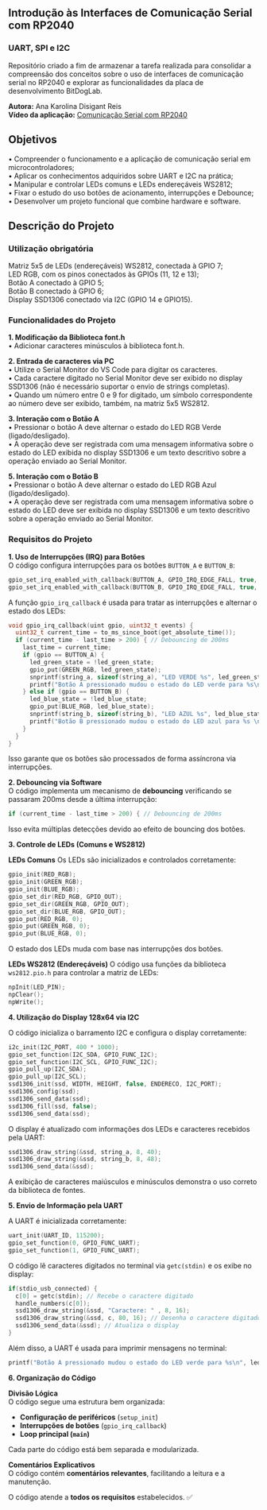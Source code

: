 ## Introdução às Interfaces de Comunicação Serial com RP2040
### UART, SPI e I2C
Repositório criado a fim de armazenar a tarefa realizada para consolidar a compreensão dos conceitos sobre o uso de interfaces de comunicação serial no RP2040 e explorar as funcionalidades da placa de desenvolvimento BitDogLab.

__Autora:__ Ana Karolina Disigant Reis <br>
__Vídeo da aplicação:__ [Comunicação Serial com RP2040](https://www.youtube.com/watch?v=msDtk2tPupo)

## Objetivos
• Compreender o funcionamento e a aplicação de comunicação serial em microcontroladores; <br>
• Aplicar os conhecimentos adquiridos sobre UART e I2C na prática; <br>
• Manipular e controlar LEDs comuns e LEDs endereçáveis WS2812; <br>
• Fixar o estudo do uso botões de acionamento, interrupções e Debounce; <br>
• Desenvolver um projeto funcional que combine hardware e software. 

## Descrição do Projeto
### Utilização obrigatória

Matriz 5x5 de LEDs (endereçáveis) WS2812, conectada à GPIO 7; <br>
LED RGB, com os pinos conectados às GPIOs (11, 12 e 13); <br>
Botão A conectado à GPIO 5; <br>
Botão B conectado à GPIO 6; <br>
Display SSD1306 conectado via I2C (GPIO 14 e GPIO15).


### Funcionalidades do Projeto

__1. Modificação da Biblioteca font.h__ <br>
• Adicionar caracteres minúsculos à biblioteca font.h. <br>

__2. Entrada de caracteres via PC__ <br>
• Utilize o Serial Monitor do VS Code para digitar os caracteres.<br>
• Cada caractere digitado no Serial Monitor deve ser exibido no display SSD1306 (não é necessário suportar o envio de strings completas).<br>
• Quando um número entre 0 e 9 for digitado, um símbolo correspondente ao número deve ser exibido, também, na matriz 5x5 WS2812.<br>

__3. Interação com o Botão A__ <br>
• Pressionar o botão A deve alternar o estado do LED RGB Verde (ligado/desligado). <br>
• A operação deve ser registrada com uma mensagem informativa sobre o estado do LED exibida no display SSD1306 e um texto descritivo sobre a operação enviado ao Serial Monitor. <br>

__5. Interação com o Botão B__ <br>
• Pressionar o botão A deve alternar o estado do LED RGB Azul (ligado/desligado). <br>
• A operação deve ser registrada com uma mensagem informativa sobre o estado do LED deve ser exibida no display SSD1306 e um texto descritivo sobre a operação enviado ao Serial Monitor. <br>

### Requisitos do Projeto

__1. Uso de Interrupções (IRQ) para Botões__ <br>
O código configura interrupções para os botões `BUTTON_A` e `BUTTON_B`:  

```c
gpio_set_irq_enabled_with_callback(BUTTON_A, GPIO_IRQ_EDGE_FALL, true, &gpio_irq_callback);
gpio_set_irq_enabled_with_callback(BUTTON_B, GPIO_IRQ_EDGE_FALL, true, &gpio_irq_callback);
```

A função `gpio_irq_callback` é usada para tratar as interrupções e alternar o estado dos LEDs:  

```c
void gpio_irq_callback(uint gpio, uint32_t events) {
  uint32_t current_time = to_ms_since_boot(get_absolute_time());
  if (current_time - last_time > 200) { // Debouncing de 200ms
    last_time = current_time;
    if (gpio == BUTTON_A) {
      led_green_state = !led_green_state;
      gpio_put(GREEN_RGB, led_green_state);
      snprintf(string_a, sizeof(string_a), "LED VERDE %s", led_green_state ? "1" : "0");
      printf("Botão A pressionado mudou o estado do LED verde para %s\n", led_green_state ? "1" : "0");
    } else if (gpio == BUTTON_B) {
      led_blue_state = !led_blue_state;
      gpio_put(BLUE_RGB, led_blue_state);
      snprintf(string_b, sizeof(string_b), "LED AZUL %s", led_blue_state ? "1" : "0");
      printf("Botão B pressionado mudou o estado do LED azul para %s \n", led_blue_state ? "1" : "0");
    }
  }
}
```

Isso garante que os botões são processados de forma assíncrona via interrupções.


__2. Debouncing via Software__ <br> 
O código implementa um mecanismo de __debouncing__ verificando se passaram 200ms desde a última interrupção:  

```c
if (current_time - last_time > 200) { // Debouncing de 200ms
```

Isso evita múltiplas detecções devido ao efeito de bouncing dos botões.


__3. Controle de LEDs (Comuns e WS2812)__ <br>  

__LEDs Comuns__
Os LEDs são inicializados e controlados corretamente:  

```c
gpio_init(RED_RGB);
gpio_init(GREEN_RGB);
gpio_init(BLUE_RGB);
gpio_set_dir(RED_RGB, GPIO_OUT);
gpio_set_dir(GREEN_RGB, GPIO_OUT);
gpio_set_dir(BLUE_RGB, GPIO_OUT);
gpio_put(RED_RGB, 0);
gpio_put(GREEN_RGB, 0);
gpio_put(BLUE_RGB, 0);
```

O estado dos LEDs muda com base nas interrupções dos botões.

__LEDs WS2812 (Endereçáveis)__
O código usa funções da biblioteca `ws2812.pio.h` para controlar a matriz de LEDs:  

```c
npInit(LED_PIN);
npClear();
npWrite();
```


__4. Utilização do Display 128x64 via I2C__ <br>  

O código inicializa o barramento I2C e configura o display corretamente:  

```c
i2c_init(I2C_PORT, 400 * 1000);
gpio_set_function(I2C_SDA, GPIO_FUNC_I2C);
gpio_set_function(I2C_SCL, GPIO_FUNC_I2C);
gpio_pull_up(I2C_SDA);
gpio_pull_up(I2C_SCL);
ssd1306_init(ssd, WIDTH, HEIGHT, false, ENDERECO, I2C_PORT);
ssd1306_config(ssd);
ssd1306_send_data(ssd);
ssd1306_fill(ssd, false);
ssd1306_send_data(ssd);
```

O display é atualizado com informações dos LEDs e caracteres recebidos pela UART:  

```c
ssd1306_draw_string(&ssd, string_a, 8, 40);
ssd1306_draw_string(&ssd, string_b, 8, 48);
ssd1306_send_data(&ssd);
```

A exibição de caracteres maiúsculos e minúsculos demonstra o uso correto da biblioteca de fontes.


__5. Envio de Informação pela UART__ <br>  

A UART é inicializada corretamente:  

```c
uart_init(UART_ID, 115200);
gpio_set_function(0, GPIO_FUNC_UART);
gpio_set_function(1, GPIO_FUNC_UART);
```

O código lê caracteres digitados no terminal via `getc(stdin)` e os exibe no display:

```c
if(stdio_usb_connected) {
  c[0] = getc(stdin); // Recebe o caractere digitado
  handle_numbers(c[0]); 
  ssd1306_draw_string(&ssd, "Caractere: " , 8, 16);
  ssd1306_draw_string(&ssd, c, 80, 16); // Desenha o caractere digitado
  ssd1306_send_data(&ssd); // Atualiza o display
}
```

Além disso, a UART é usada para imprimir mensagens no terminal:  

```c
printf("Botão A pressionado mudou o estado do LED verde para %s\n", led_green_state ? "1" : "0");
```


__6. Organização do Código__ 

__Divisão Lógica__  
O código segue uma estrutura bem organizada:  

- __Configuração de periféricos__ (`setup_init`)  
- __Interrupções de botões__ (`gpio_irq_callback`)  
- __Loop principal (`main`)__  

Cada parte do código está bem separada e modularizada.

__Comentários Explicativos__  <br>
O código contém __comentários relevantes__, facilitando a leitura e a manutenção.

O código atende a __todos os requisitos__ estabelecidos. ✅  
